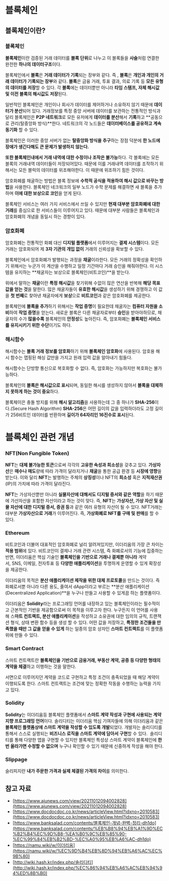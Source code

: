 # 블록체인

## 블록체인이란?

### 블록체인

**블록체인**이란 검증된 거래 데이터를 **블록 단위**로 나누고 이 블록들을 **사슬**처럼 연결한 완전한 **하나의 데이터구조**이다.

블록체인에서 **블록**은 **거래 데이터가 기록**되는 장부와 같다. 즉 , **블록**은 **개인과 개인의 거래 데이터가 기록되는 장부**와 같다. **블록**은 금융 거래, 투표 결과, 의료 기록 등 **모든 유형의 데이터를 저장**할 수 있다. 각 **블록**에는 데이터뿐만 아니라 **타임 스탬프, 자체 해시값 및 이전 블록의 해시값도 저장**된다.

일반적인 블록체인은 개인이나 회사가 데이터를 제어하거나 소유하지 않기 때문에 **데이터가 분산**되어 있다. 거래정보를 특정 중앙 서버에 데이터를 보관하는 전통적인 방식과 달리 블록체인은 **P2P 네트워크**로 모든 유저에게 **데이터를 분산**해서 **기록**하고 **공동으로 관리(탈중앙화 방식)**한다.
네트워크의 각 노드들은 **데이터베이스를 공유하고 계속 동기화** 할 수 있다.

블록체인은 이러한 중앙 서버가 없는 **탈중앙화 방식을 추구**하는 장점 덕분에 **한 노드에 장애가 생긴다해도 큰 문제가 발생하지 않는다.**

**또한 블록체인내에서 거래 내역에 대한 수정이나 조작은 불가능**하다.
각 블록에는 모든 블록의 거래내역 데이터들이 저장되어있다. 때문에 이를 거래내역 데이터를 조작하기 위해서는 모든 블럭의 데이터를 위조해야한다. 이 때문에 위조하기 힘든 것이다.

암호화폐를 채굴하는 방법은 블록 정보에 **수학적 공식을 적용하여 해시 값으로 바꾸는 방법**을 사용한다. 블록체인 네크워크의 일부 노드가 수학 문제를 해결하면 새 블록을 추가하며 **이에 대한 보상으로 코인**을 얻게 된다.

블록체인 서비스는 여러 가지 서비스에서 쓰일 수 있지만 **현재 대부분 암호화폐에 대한 거래**를 중심으로 한 서비스들이 이루어지고 있다. 때문에 대부분 사람들은 블록체인과 암호화폐의 개념을 동일시 하는 경향이 있다.

### 암호화폐

암호화폐는 전통적인 화폐 대신 **디지털 플랫폼**에서 이루어지는 **결제 시스템**이다.
모든 거래는 암호화되어 제 **3자 기관의 개입 없이** 거래의 신뢰성을 확보할 수 있다.

블록체인에서 암호화폐가 발행되는 과정을 **채굴**이라한다.
모든 거래의 정확성을 확인하기 위해서는 누군가 이 계산을 수행하고 일정 기간마다 거래 승인을 해줘야한다. 이 시스템을 유지하는 **채굴자는 보상으로 블록체인(비트코인)**을 받는다.

위에서 말하는 **채굴**이란 **특정 해시값**을 찾기위해 수없이 많은 연산을 반복해 **해당 목표값을 얻는 것**을 말한다. 많은 채굴자들이 **유효한 해시값**을 생성하기 위해 경쟁하고 이 값을 **첫 번째**로 찾아낸 채굴자에게 **보상**으로 **비트코인**과 같은 암호화폐를 제공한다.

블록체인에 **블록을 추가**하기 위해서는 **작업 증명**이 필요한데 채굴자는 **컴퓨터 자원을 소비**하여 **작업 증명**을 얻는다. 새로운 블록은 다른 채굴자로부터 **승인**을 받아야하므로, 채굴자의 수가 **많을수록** 블록체인의 **안정성**도 높아진다.
즉, 암포화폐는 **블록체인 서비스를 유지시키기 위한 수단**이기도 하다.

### **해시함수**

해시함수는 **블록 거래 정보를 암호화**하기 위해 **블록체인 암호화**에 사용된다.
암호용 해시 함수는 맵핑된 해싱 값만을 가지고 원래 입력 값을 알아내기 힘들다.

해시함수는 단방향 통신으로 복호화할 수 없다. 즉, 암호화는 가능하지만 복호화는 불가능하다.

블록체인의 **블록은 해시값으로 표시**되며, 동일한 해시를 생성하지 않아서 **블록을 대체하지 못하게 하는 것이 중요**하다.

블록체이은 충돌 방지를 위해 **해시 알고리즘**을 사용하는데 그 중 하나가 **SHA-256**이다.(Secure Hash Algorithm)
**SHA-256**은 어떤 길이의 값을 입력하더라도 고정 길이가 256비트인 데이터를 반환하며 **길이가 64자리인 16진수로 표시**된다.

# 블록체인 관련 개념

### NFT(Non Fungible Token)

**NFT**는 **대체 불가능한 토큰**으로써 각각의 **고유한 속성과 희소성**을 갖추고 있다. **가상자산**은 **매수나 매도**량에 따라 가격이 달라지거나 **채굴**을 통한 공급 환경 등 **시장에 영향**을 받는다. 이와 달리 **NFT**는 발행하는 주체의 **상징성**이나 NFT의 **희소성** 혹은 **지적재산권**(IP)의 가치에 따라 가격이 달라진다.

**NFT**는 가상자산뿐만 아니라 **실물자산에 대해서도 디지털 증서와 같은 역할**을 하기 때문에 가산자산을 포함한 자산이라고 하는 것이 맞다. 즉, **NFT**는 **가상자산, 가상 자산 및 실물 자산에 대한 디지털 증서, 증권 등**과 같은 여러 유형의 자산이 될 수 있다.
NFT거래는 대부분 **가상자산으로 거래**가 이루어진다. 즉, **가상화폐로 NFT를 구매 및 판매**를 할 수 있다.

### Ethereum

비트코인과 더불어 대표적인 암호화폐로 널리 알려져있지만, 이더리움의 가장 큰 차이는 **적용 범위**에 있다. 비트코인이 결제나 거래 관련 시스템, 즉 화폐로서의 기능에 집중하는 반면, 이더리움은 핵심 기술인 **블록체인을 기반으로 거래나 결제뿐 아니라** 계약서, SNS, 이메일, 전자투표 등 **다양한 애플리케이션**을 투명하게 운영할 수 있게 확장성을 제공한다.

이더리움의 목적은 **분산 애플리케이션 제작을 위한 대체 프로토콜**을 만드는 것이다. 즉 화폐로서뿐 아니라 다른 용도, 줄여서 dApp이라고 부르는 **분산 애플리케이션(Decentralized Application)**을 누구나 만들고 사용할 수 있게끔 하는 플랫폼이다.

이더리움은 **Solidity**라는 프로그래밍 언어를 내장하고 있는 블록체인이라는 필수적이고 근본적인 기반을 제공함으로써 이 목적을 이루고자 한다.
누구든지 이 언어를 사용해 스**마트 컨트랙트, 분산 애플리케이션**을 작성하고 소유권에 대한 임의의 규칙, 트랜잭션 형식, 상태 변환 함수 등을 생성 할 수 있다.
어떤 값을 저장하고, **특정한 조건들을 만족했을 때만 그 값을 얻을 수 있게** 하는 일종의 암호 상자인 **스마트 컨트랙트**를 이 플랫폼 위에 만들 수 있다.

### Smart Contract

스마트 컨트랙트란 **블록체인을 기반으로 금융거래, 부동산 계약, 공증 등 다양한 형태의 계약을 체결**하고 이행하는 것을 말한다.

서면으로 이루어지던 계약을 코드로 구현하고 특정 조건이 충족되었을 때 해당 계약이 이행되도록 한다. 스마트 컨트랙트는 조건에 맞는 정확한 작동을 수행하는 능력을 가지고 있다.

### Solidity

**Solidity**는 이더리움등 블록체인 플랫폼에서 **스마트 계약 작성과 구현에 사용되는 계약 지향 프로그래밍 언어**이다.
솔리디티는 이더리움 핵심 기여자들에 의해 이더리움과 같은 **블록체인 플랫폼상에 스마트 계약을 작성할 수 있도록 개발**되었다. 개발자는 솔리디티를 통해서 스스로 실행되는 **비즈니스 로직을 스마트 계약에 담아서 구현**할 수 있다.
 솔리디티를 통해 다양한 앱을 구현할 수 있지만 블록체인 특성상 스마트 계약이 블록체인에 **한번 올라가면 수정할 수 없으며** 누구나 확인할 수 있기 때문에 신중하게 작성을 해야 한다.

### Slippage

슬리피지란 **내가 주문한 가격과 실제 체결된 가격의 차이**를 의미한다.

## 참고 자료

- [https://www.ajunews.com/view/20211012094002828](https://www.ajunews.com/view/20211012094002828)
- [https://www.docdocdoc.co.kr/news/articleView.html?idxno=2010583](https://www.docdocdoc.co.kr/news/articleView.html?idxno=2010583)
- [https://www.banksalad.com/contents/블록체인-개념-완벽-정리-dh1do](https://www.banksalad.com/contents/%EB%B8%94%EB%A1%9D%EC%B2%B4%EC%9D%B8-%EA%B0%9C%EB%85%90-%EC%99%84%EB%B2%BD-%EC%A0%95%EB%A6%AC-dh1do)
- [https://namu.wiki/w/이더리움](https://namu.wiki/w/%EC%9D%B4%EB%8D%94%EB%A6%AC%EC%9B%80)
- [http://wiki.hash.kr/index.php/솔리디티](http://wiki.hash.kr/index.php/%EC%86%94%EB%A6%AC%EB%94%94%ED%8B%B0)
